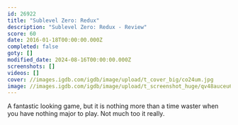 ```yaml
---
id: 26922
title: "Sublevel Zero: Redux"
description: "Sublevel Zero: Redux - Review"
score: 60
date: 2016-01-18T00:00:00.000Z
completed: false
goty: []
modified_date: 2024-08-16T00:00:00.000Z
screenshots: []
videos: []
cover: //images.igdb.com/igdb/image/upload/t_cover_big/co24um.jpg
image: //images.igdb.com/igdb/image/upload/t_screenshot_huge/qv48auceu6r8g5sq7lz4.jpg
---
```

A fantastic looking game, but it is nothing more than a time waster when you have nothing major to play. Not much too it really.